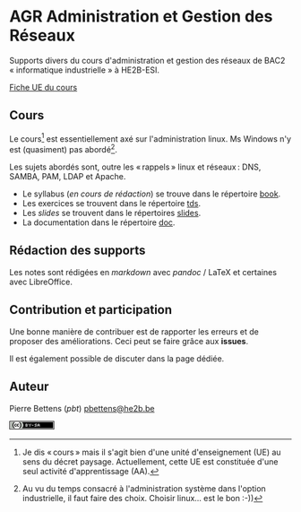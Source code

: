 # AGR Administration et Gestion des Réseaux

Supports divers du cours d'administration et gestion des réseaux de BAC2
«&nbsp;informatique industrielle&nbsp;» à HE2B-ESI.

[Fiche UE du cours](https://horaires.esi-bru.be/he2besi-web/online/cours/ac2021_agri4_agr.html)

## Cours

Le cours[^f0] est essentiellement axé sur l'administration linux. Ms Windows n'y
est (quasiment) pas abordé[^f1].

Les sujets abordés sont, outre les « rappels » linux et réseaux : DNS, SAMBA, PAM, LDAP et Apache.  

- Le syllabus (_en cours de rédaction_) se trouve dans le répertoire [book](notes/book).
- Les exercices se trouvent dans le répertoire [tds](tds). 
- Les _slides_ se trouvent dans le répertoires [slides](slides).
- La documentation dans le répertoire [doc](doc). 

[^f0]: Je dis « cours » mais il s'agit bien d'une unité d'enseignement (UE) au sens du décret paysage. Actuellement, cette UE est constituée d'une seul activité d'apprentissage (AA). 

[^f1]: Au vu du temps consacré à l'administration système dans l'option
    industrielle, il faut faire des choix. Choisir linux… est le bon :-)) 


## Rédaction des supports

Les notes sont rédigées en _markdown_ avec _pandoc_ / LaTeX et certaines avec LibreOffice. 

## Contribution et participation

Une bonne manière de contribuer est de rapporter les erreurs et de proposer des améliorations. Ceci peut se faire grâce aux **issues**. 

Il est également possible de discuter dans la page dédiée. 

## Auteur

Pierre Bettens (_pbt_) <pbettens@he2b.be>



[![CC](cc-by-sa.png)](http://creativecommons.org/licenses/by-sa/4.0/deed.fr)

